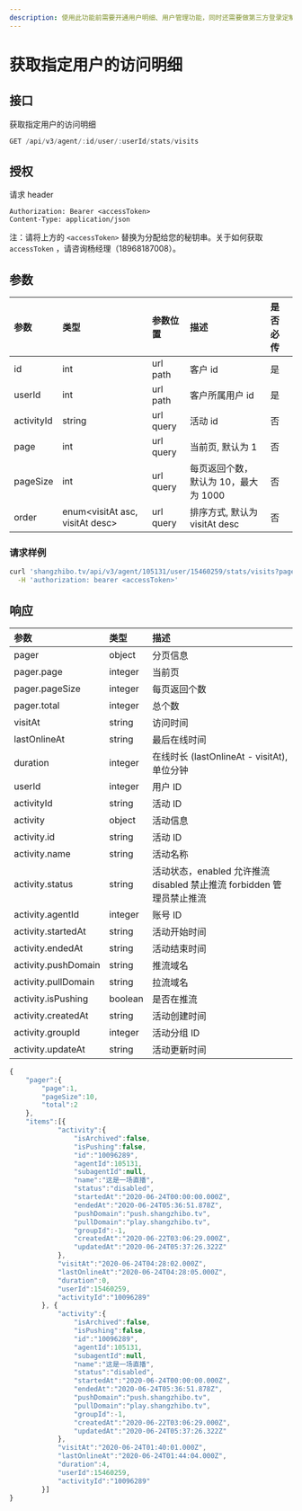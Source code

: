```yaml
---
description: 使用此功能前需要开通用户明细、用户管理功能，同时还需要做第三方登录定制或进行微信服务号授权
---
```


# 获取指定用户的访问明细

## 接口

获取指定用户的访问明细

```javascript
GET /api/v3/agent/:id/user/:userId/stats/visits
```

## 授权

请求 header

```http
Authorization: Bearer <accessToken>
Content-Type: application/json
```

注：请将上方的 `<accessToken>` 替换为分配给您的秘钥串。关于如何获取 `accessToken` ，请咨询杨经理（18968187008）。

## 参数

| 参数 | 类型 | 参数位置 | 描述 | 是否必传 |
| :--- | :--- | :--- | :--- | :--- |
| id | int | url path | 客户 id | 是 |
| userId | int | url path | 客户所属用户 id | 是 |
| activityId | string | url query | 活动 id | 否 |
| page | int | url query | 当前页, 默认为 1 | 否 |
| pageSize | int | url query | 每页返回个数，默认为 10，最大为 1000 | 否 |
| order | enum&lt;visitAt asc, visitAt desc&gt; | url query | 排序方式, 默认为 visitAt desc | 否 |

### 请求样例

```bash
curl 'shangzhibo.tv/api/v3/agent/105131/user/15460259/stats/visits?page=1&pageSize=10' \
  -H 'authorization: bearer <accessToken>'
```

## 响应

| 参数 | 类型 | 描述 |
| :--- | :--- | :--- |
| pager | object | 分页信息 |
| pager.page | integer | 当前页 |
| pager.pageSize | integer | 每页返回个数 |
| pager.total | integer | 总个数 |
| visitAt | string | 访问时间 |
| lastOnlineAt | string | 最后在线时间 |
| duration | integer | 在线时长 \(lastOnlineAt - visitAt\), 单位分钟 |
| userId | integer | 用户 ID |
| activityId | string | 活动 ID |
| activity | object | 活动信息 |
| activity.id | string | 活动 ID |
| activity.name | string | 活动名称 |
| activity.status | string | 活动状态，enabled 允许推流 disabled 禁止推流 forbidden 管理员禁止推流 |
| activity.agentId | integer | 账号 ID |
| activity.startedAt | string | 活动开始时间 |
| activity.endedAt | string | 活动结束时间 |
| activity.pushDomain | string | 推流域名 |
| activity.pullDomain | string | 拉流域名 |
| activity.isPushing | boolean | 是否在推流 |
| activity.createdAt | string | 活动创建时间 |
| activity.groupId | integer | 活动分组 ID |
| activity.updateAt | string | 活动更新时间 |

```javascript
{
    "pager":{
        "page":1,
        "pageSize":10,
        "total":2
    },
    "items":[{
            "activity":{
                "isArchived":false,
                "isPushing":false,
                "id":"10096289",
                "agentId":105131,
                "subagentId":null,
                "name":"这是一场直播",
                "status":"disabled",
                "startedAt":"2020-06-24T00:00:00.000Z",
                "endedAt":"2020-06-24T05:36:51.878Z",
                "pushDomain":"push.shangzhibo.tv",
                "pullDomain":"play.shangzhibo.tv",
                "groupId":-1,
                "createdAt":"2020-06-22T03:06:29.000Z",
                "updatedAt":"2020-06-24T05:37:26.322Z"
            },
            "visitAt":"2020-06-24T04:28:02.000Z",
            "lastOnlineAt":"2020-06-24T04:28:05.000Z",
            "duration":0,
            "userId":15460259,
            "activityId":"10096289"
        }, {
            "activity":{
                "isArchived":false,
                "isPushing":false,
                "id":"10096289",
                "agentId":105131,
                "subagentId":null,
                "name":"这是一场直播",
                "status":"disabled",
                "startedAt":"2020-06-24T00:00:00.000Z",
                "endedAt":"2020-06-24T05:36:51.878Z",
                "pushDomain":"push.shangzhibo.tv",
                "pullDomain":"play.shangzhibo.tv",
                "groupId":-1,
                "createdAt":"2020-06-22T03:06:29.000Z",
                "updatedAt":"2020-06-24T05:37:26.322Z"
            },
            "visitAt":"2020-06-24T01:40:01.000Z",
            "lastOnlineAt":"2020-06-24T01:44:04.000Z",
            "duration":4,
            "userId":15460259,
            "activityId":"10096289"
        }]
}
```

